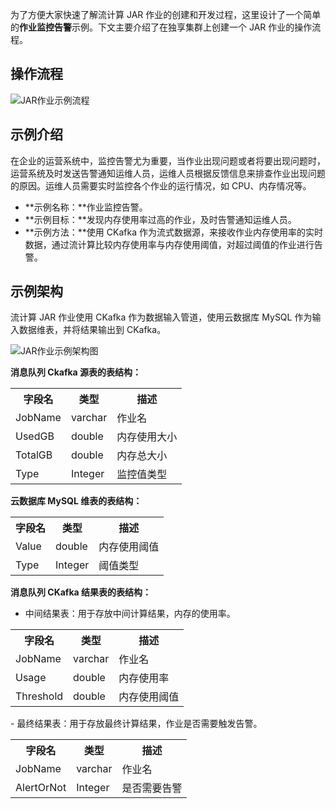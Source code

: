 为了方便大家快速了解流计算 JAR 作业的创建和开发过程，这里设计了一个简单的**作业监控告警**示例。下文主要介绍了在独享集群上创建一个 JAR 作业的操作流程。

## 操作流程

![JAR作业示例流程](https://main.qcloudimg.com/raw/eeef5243f71a1f09ec5c361569237bc3.png)

## 示例介绍

在企业的运营系统中，监控告警尤为重要，当作业出现问题或者将要出现问题时，运营系统及时发送告警通知运维人员，运维人员根据反馈信息来排查作业出现问题的原因。运维人员需要实时监控各个作业的运行情况，如 CPU、内存情况等。
- **示例名称：**作业监控告警。
- **示例目标：**发现内存使用率过高的作业，及时告警通知运维人员。
- **示例方法：**使用 CKafka 作为流式数据源，来接收作业内存使用率的实时数据，通过流计算比较内存使用率与内存使用阈值，对超过阈值的作业进行告警。

## 示例架构

流计算 JAR 作业使用 CKafka 作为数据输入管道，使用云数据库 MySQL 作为输入数据维表，并将结果输出到 CKafka。

![JAR作业示例架构图](https://main.qcloudimg.com/raw/d9b295f65e55778c11942de3bfba1e88.png)

**消息队列 Ckafka 源表的表结构：**
<table style="width:350px !important">
 <tr>
  <th>字段名</th>
	<th>类型</th>
	<th>描述</th>
 </tr>
<tr>
  <td>JobName</td>
<td> varchar</td>
<td> 作业名</td>
</tr>
<tr>
  <td>UsedGB</td>
<td> double</td>
<td> 内存使用大小</td>
</tr>
<tr>
  <td>TotalGB</td>
<td> double</td>
<td> 内存总大小</td>
</tr>
<tr>
  <td>Type</td>
<td> Integer</td>
<td> 监控值类型</td>
</tr>
</table>

**云数据库 MySQL 维表的表结构：**
<table style="width:350px !important">
 <tr>
  <th>字段名</th>
	<th>类型</th>
	<th>描述</th>
 </tr>
<tr>
  <td>Value</td>
<td> double</td>
<td> 内存使用阈值</td>
</tr>
<tr>
  <td>Type</td>
<td> Integer</td>
<td> 阈值类型</td>
</tr>
</table>

**消息队列 CKafka 结果表的表结构：**

- 中间结果表：用于存放中间计算结果，内存的使用率。
<table style="width:350px !important">
 <tr>
  <th>字段名</th>
	<th>类型</th>
	<th>描述</th>
 </tr>
<tr>
  <td>JobName</td>
<td> varchar</td>
<td> 作业名</td>
</tr>
<tr>
  <td>Usage</td>
<td> double</td>
<td> 内存使用率</td>
</tr>
<tr>
  <td>Threshold</td>
<td> double</td>
<td> 内存使用阈值</td>
</tr>
</table>
- 最终结果表：用于存放最终计算结果，作业是否需要触发告警。
<table style="width:350px !important">
 <tr>
  <th>字段名</th>
	<th>类型</th>
	<th>描述</th>
 </tr>
<tr>
  <td>JobName</td>
<td> varchar</td>
<td> 作业名</td>
</tr>
<tr>
  <td>AlertOrNot</td>
<td> Integer</td>
<td> 是否需要告警</td>
</tr>
</table>

